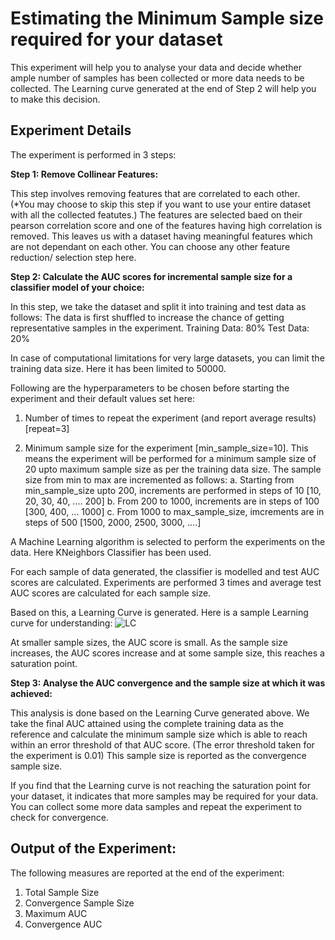 # Estimating the Minimum Sample size required for your dataset

This experiment will help you to analyse your data and decide whether ample number of samples has been collected or more data needs to be collected. The Learning curve generated at the end of Step 2 will help you to make this decision.

## Experiment Details

The experiment is performed in 3 steps:

**Step 1: Remove Collinear Features:**

This step involves removing features that are correlated to each other. (*You may choose to skip this step if you want to use your entire dataset with all the collected featutes.) The features are selected baed on their pearson correlation score and one of the features having high correlation is removed. This leaves us with a dataset having meaningful features which are not dependant on each other. You can choose any other feature reduction/ selection step here.

**Step 2: Calculate the AUC scores for incremental sample size for a classifier model of your choice:**

In this step, we take the dataset and split it into training and test data as follows:
The data is first shuffled to increase the chance of getting representative samples in the experiment.
Training Data: 80%
Test Data: 20%

In case of computational limitations for very large datasets, you can limit the training data size. Here it has been limited to 50000.

Following are the hyperparameters to be chosen before starting the experiment and their default values set here:
1. Number of times to repeat the experiment (and report average results) [repeat=3]

2. Minimum sample size for the experiment [min_sample_size=10]. This means the experiment will be performed for a minimum sample size of 20 upto maximum sample size as per the training data size. The sample size from min to max are incremented as follows:
    a. Starting from min_sample_size upto 200, increments are performed in steps of 10 [10, 20, 30, 40, .... 200]
    b. From 200 to 1000, increments are in steps of 100 [300, 400, ... 1000]
    c. From 1000 to max_sample_size, imcrements are in steps of 500 [1500, 2000, 2500, 3000, ....]

A Machine Learning algorithm is selected to perform the experiments on the data. Here KNeighbors Classifier has been used.

For each sample of data generated, the classifier is modelled and test AUC scores are calculated.
Experiments are performed 3 times and average test AUC scores are calculated for each sample size.

Based on this, a Learning Curve is generated. Here is a sample Learning curve for understanding:
![LC](https://github.com/user-attachments/assets/3a7fd7f4-2fc7-45f9-96fa-52bca019bda5)

At smaller sample sizes, the AUC score is small. As the sample size increases, the AUC scores increase and at some sample size, this reaches a saturation point. 

**Step 3: Analyse the AUC convergence and the sample size at which it was achieved:**

This analysis is done based on the Learning Curve generated above.
We take the final AUC attained using the complete training data as the reference and calculate the minimum sample size which is able to reach within an error threshold of that AUC score.
(The error threshold taken for the experiment is 0.01)
This sample size is reported as the convergence sample size.

If you find that the Learning curve is not reaching the saturation point for your dataset, it indicates that more samples may be required for your data. You can collect some more data samples and repeat the experiment to check for convergence.

## Output of the Experiment:

The following measures are reported at the end of the experiment:
1. Total Sample Size
2. Convergence Sample Size
3. Maximum AUC
4. Convergence AUC
